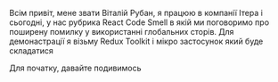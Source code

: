 Всім привіт, мене звати Віталій Рубан, я працюю в компанії Ітера і сьогодні, у нас рубрика React Code Smell в якій ми поговоримо про поширену помилку у використанні глобальних сторів. 
Для демонастрації я візьму Redux Toolkit і мікро застосунок який буде складатися 

Для початку, давайте подивимось